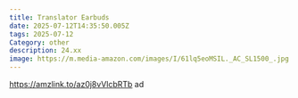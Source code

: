 ```yaml
---
title: Translator Earbuds
date: 2025-07-12T14:35:50.005Z
tags: 2025-07-12
Category: other
description: 24.xx
image: https://m.media-amazon.com/images/I/61lq5eoMSIL._AC_SL1500_.jpg
---
```

https://amzlink.to/az0j8vVlcbRTb ad